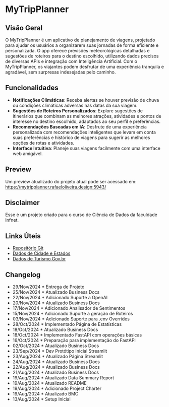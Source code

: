 # MyTripPlanner

## Visão Geral

O MyTripPlanner é um aplicativo de planejamento de viagens, projetado para ajudar os usuários a organizarem suas jornadas de forma eficiente e personalizada. O app oferece previsões meteorológicas detalhadas e sugestões de roteiros para o destino escolhido, utilizando dados precisos de diversas APIs e integração com Inteligência Artificial. Com o MyTripPlanner, os viajantes podem desfrutar de uma experiência tranquila e agradável, sem surpresas indesejadas pelo caminho.

## Funcionalidades

-   **Notificações Climáticas**: Receba alertas se houver previsão de chuva ou condições climáticas adversas nas datas da sua viagem.
-   **Sugestões de Roteiros Personalizados**: Explore sugestões de itinerários que combinam as melhores atrações, atividades e pontos de interesse no destino escolhido, adaptados ao seu perfil e preferências.
-   **Recomendações Baseadas em IA**: Desfrute de uma experiência personalizada com recomendações inteligentes que levam em conta suas preferências e histórico de viagens para sugerir as melhores opções de rotas e atividades.
-   **Interface Intuitiva**: Planeje suas viagens facilmente com uma interface web amigável.

## Preview

Um preview atualizado do projeto atual pode ser acessado em: https://mytripplanner.rafaeloliveira.design:5943/

## Disclaimer

Esse é um projeto criado para o curso de Ciência de Dados da faculdade Infnet.

## Links Úteis

-   [Repositório Git](https://github.com/RafaelOlivra/infnet-projeto-de-bloco-mytripplanner)
-   [Dados de Cidade e Estados](https://gist.github.com/letanure/3012978)
-   [Dados de Turismo Gov.br](https://www.mapa.turismo.gov.br/mapa/init.html#/home)

## Changelog

-   29/Nov/2024 \* Entrega de Projeto
-   25/Nov/2024 \* Atualizado Business Docs
-   22/Nov/2024 \* Adicionado Suporte a OpenAI
-   20/Nov/2024 \* Atualizado Business Docs
-   17/Nov/2024 \* Adicionado Analisador de Sentimentos
-   15/Nov/2024 \* Adicionado Suporte a geração de Roteiros
-   03/Nov/2024 \* Adicionado Suporte para .env Overrides
-   28/Oct/2024 \* Implementado Página de Estatísticas
-   18/Oct/2024 \* Atualizado Business Docs
-   18/Oct/2024 \* Implementado FastAPI com operações básicas
-   16/Oct/2024 \* Preparação para implementação do FastAPI
-   02/Oct/2024 \* Atualizado Business Docs
-   23/Sep/2024 \* Dev Protótipo Inicial Streamlit
-   23/Aug/2024 \* Atualizado Página Streamlit
-   24/Aug/2024 \* Atualizado Business Docs
-   22/Aug/2024 \* Atualizado Business Docs
-   21/Aug/2024 \* Atualizado Business Docs
-   19/Aug/2024 \* Atualizado Data Summary Report
-   19/Aug/2024 \* Atualizado README
-   19/Aug/2024 \* Adicionado Project Charter
-   19/Aug/2024 \* Atualizado BMC
-   13/Aug/2024 \* Setup Inicial
